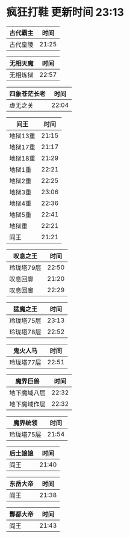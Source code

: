 # 疯狂打鞋 更新时间 23:13

| 古代霸主   | 时间    |
|--------|-------|
| 古代皇陵 | 21:25 |

| 无相天魔   | 时间    |
|--------|-------|
| 无相炼狱 | 22:57 |

| 四象苍茫长老   | 时间    |
|--------|-------|
| 虚无之关 | 22:04 |

| 间王   | 时间    |
|--------|-------|
| 地狱13重 | 21:15 |
| 地狱17重 | 21:17 |
| 地狱18重 | 21:29 |
| 地狱1重 | 22:21 |
| 地狱2重 | 22:25 |
| 地狱3重 | 23:06 |
| 地狱4重 | 22:36 |
| 地狱5重 | 22:41 |
| 地狱重 | 22:21 |
| 阎王 | 21:21 |

| 叹息之王   | 时间    |
|--------|-------|
| 玲珑塔79层 | 22:50 |
| 叹息回廓 | 21:20 |
| 叹息回廊 | 22:29 |

| 猛魔之王   | 时间    |
|--------|-------|
| 玲珑塔75层 | 23:13 |
| 玲珑塔78层 | 22:52 |

| 鬼火人马   | 时间    |
|--------|-------|
| 玲珑塔77层 | 22:51 |

| 魔界巨兽   | 时间    |
|--------|-------|
| 地下魔域八层 | 22:32 |
| 地下魔域作层 | 22:32 |

| 魔界统领   | 时间    |
|--------|-------|
| 玲珑塔75层 | 21:54 |

| 后土娘娘   | 时间    |
|--------|-------|
| 阎王 | 21:40 |

| 东岳大帝   | 时间    |
|--------|-------|
| 阎王 | 21:38 |

| 酆都大帝   | 时间    |
|--------|-------|
| 阎王 | 21:43 |
